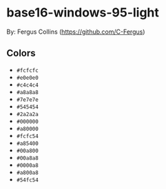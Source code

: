 # base16-windows-95-light

By: Fergus Collins (https://github.com/C-Fergus)

## Colors

* `#fcfcfc`
* `#e0e0e0`
* `#c4c4c4`
* `#a8a8a8`
* `#7e7e7e`
* `#545454`
* `#2a2a2a`
* `#000000`
* `#a80000`
* `#fcfc54`
* `#a85400`
* `#00a800`
* `#00a8a8`
* `#0000a8`
* `#a800a8`
* `#54fc54`
